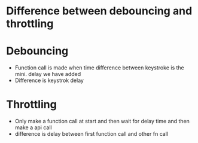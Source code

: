 # Difference between debouncing and throttling

# Debouncing
- Function call is made when time difference between keystroke is the mini. delay we have added 
- Difference is keystrok delay
# Throttling
  - Only make a function call at start and then wait for delay time and then make a api call
  - difference is delay between  first function call and other fn call

  